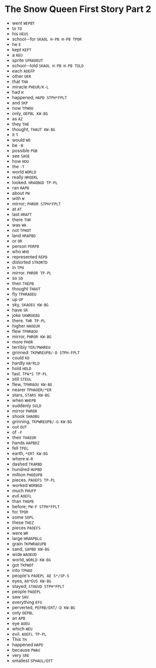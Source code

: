 # The Snow Queen First Story Part 2

* went `WEPBT`
* to `TO`
* his `HEUS`
* school--for `SKAOL H-PB H-PB TPOR`
* he `E`
* kept `KEPT`
* a `AEU`
* sprite `SPRAOEUT`
* school--told `SKAOL H-PB H-PB TOLD`
* each `AOEFP`
* other `OER`
* that `THA`
* miracle `PHEUR/K-L`
* had `H`
* happened; `HAPD STPH*FPLT`
* and `SKP`
* now `TPHOU`
* only, `OEPBL KW-BG`
* as `AZ`
* they `THE`
* thought, `THAUT KW-BG`
* it `T`
* would `WO`
* be `-B`
* possible `POB`
* see `SAOE`
* how `HOU`
* the `-T`
* world `WORLD`
* really `HROERL`
* looked. `HRAOBGD TP-PL`
* ran `RAPB`
* about `PW`
* with `W`
* mirror; `PHROR STPH*FPLT`
* at `AT`
* last `HRAFT`
* there `THR`
* was `WA`
* not `TPHOT`
* land `HRAPBD`
* or `OR`
* person `PERPB`
* who `WHO`
* represented `REPD`
* distorted `STKORTD`
* in `TPH`
* mirror. `PHROR TP-PL`
* so `SO`
* then `THEPB`
* thought `THAUT`
* fly `TPHRAOEU`
* up `UP`
* sky, `SKAOEU KW-BG`
* have `SR`
* joke `SKWROEBG`
* there. `THR TP-PL`
* higher `HAOEUR`
* flew `TPHRAOU`
* mirror, `PHROR KW-BG`
* more `PHOR`
* terribly `TER/PWHREU`
* grinned: `TKPWREUPB/-D STPH-FPLT`
* could `KO`
* hardly `HA*RLD`
* hold `HOLD`
* fast. `TPA*S TP-PL`
* still `STEUL`
* flew, `TPHRAOU KW-BG`
* nearer `TPHAOER/*ER`
* stars, `STARS KW-BG`
* when `WHEPB`
* suddenly `SULD`
* mirror `PHROR`
* shook `SHAOBG`
* grinning, `TKPWREUPB/-G KW-BG`
* out `OUT`
* of `-F`
* their `THAEUR`
* hands `HAPBDZ`
* fell `TPEL`
* earth, `*ERT KW-BG`
* where `W-R`
* dashed `TKARBD`
* hundred `HUPBD`
* million `PHOEUPB`
* pieces. `PAOEFS TP-PL`
* worked `WORBGD`
* much `PHUFP`
* evil `AOEFL`
* than `THAPB`
* before; `PW-F STPH*FPLT`
* for `TPOR`
* some `SOPL`
* these `THEZ`
* pieces `PAOEFS`
* were `WR`
* large `HRARPBLG`
* grain `TKPWRAEUPB`
* sand, `SAPBD KW-BG`
* wide `WAOEUD`
* world, `WORLD KW-BG`
* got `TKPWOT`
* into `TPHAO`
* people's `PAOEPL AE S*/SP-S`
* eyes, `AO*EUS KW-BG`
* stayed; `STAEUD STPH*FPLT`
* people `PAOEPL`
* saw `SAU`
* everything `EFG`
* perverted, `PEFRB/ERT/-D KW-BG`
* only `OEPBL`
* an `APB`
* eye `AOEU`
* which `WEU`
* evil. `AOEFL TP-PL`
* This `TH`
* happened `HAPD`
* because `PWAU`
* very `SRE`
* smallest `SPHAUL/EFT`
